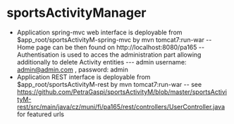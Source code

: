 # sportsActivityManager
- Application spring-mvc web interface is deployable from $app_root/sportsActivityM-spring-mvc by mvn tomcat7:run-war
--  Home page can be then found on http://localhost:8080/pa165
-- Authentisation is used to acces the administration part allowing additionally to delete Activity entities
--- admin username: admin@admin.com , password: admin
- Application REST interface is deployable from $app_root/sportsActivityM-rest by mvn tomcat7:run-war
-- see 
https://github.com/PetraGaspi/sportsActivityM/blob/master/sportsActivityM-rest/src/main/java/cz/muni/fi/pa165/rest/controllers/UserController.java
for featured urls
